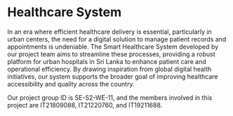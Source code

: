# Healthcare System

In an era where efficient healthcare delivery is essential, particularly in urban centers, the need for a digital solution to manage patient records and appointments is undeniable. The Smart Healthcare System developed by our project team aims to streamline these processes, providing a robust platform for urban hospitals in Sri Lanka to enhance patient care and operational efficiency. By drawing inspiration from global digital health initiatives, our system supports the broader goal of improving healthcare accessibility and quality across the country.

Our project group ID is SE-S2-WE-11, and the members involved in this project are IT21809088, IT21220760, and IT19211688.
